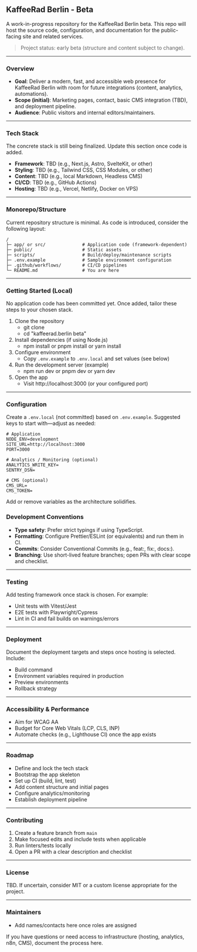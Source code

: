 ## KaffeeRad Berlin - Beta

A work-in-progress repository for the KaffeeRad Berlin beta. This repo will host the source code, configuration, and documentation for the public-facing site and related services.

> Project status: early beta (structure and content subject to change).

---

### Overview
- **Goal**: Deliver a modern, fast, and accessible web presence for KaffeeRad Berlin with room for future integrations (content, analytics, automations).
- **Scope (initial)**: Marketing pages, contact, basic CMS integration (TBD), and deployment pipeline.
- **Audience**: Public visitors and internal editors/maintainers.

---

### Tech Stack
The concrete stack is still being finalized. Update this section once code is added.

- **Framework**: TBD (e.g., Next.js, Astro, SvelteKit, or other)
- **Styling**: TBD (e.g., Tailwind CSS, CSS Modules, or other)
- **Content**: TBD (e.g., local Markdown, Headless CMS)
- **CI/CD**: TBD (e.g., GitHub Actions)
- **Hosting**: TBD (e.g., Vercel, Netlify, Docker on VPS)

---

### Monorepo/Structure
Current repository structure is minimal. As code is introduced, consider the following layout:

```
/
├─ app/ or src/              # Application code (framework-dependent)
├─ public/                   # Static assets
├─ scripts/                  # Build/deploy/maintenance scripts
├─ .env.example              # Sample environment configuration
├─ .github/workflows/        # CI/CD pipelines
└─ README.md                 # You are here
```

---

### Getting Started (Local)
No application code has been committed yet. Once added, tailor these steps to your chosen stack.

1. Clone the repository
   - git clone <repo-url>
   - cd "kaffeerad.berlin beta"
2. Install dependencies (if using Node.js)
   - npm install or pnpm install or yarn install
3. Configure environment
   - Copy `.env.example` to `.env.local` and set values (see below)
4. Run the development server (example)
   - npm run dev or pnpm dev or yarn dev
5. Open the app
   - Visit http://localhost:3000 (or your configured port)

---

### Configuration
Create a `.env.local` (not committed) based on `.env.example`. Suggested keys to start with—adjust as needed:

```
# Application
NODE_ENV=development
SITE_URL=http://localhost:3000
PORT=3000

# Analytics / Monitoring (optional)
ANALYTICS_WRITE_KEY=
SENTRY_DSN=

# CMS (optional)
CMS_URL=
CMS_TOKEN=
```

Add or remove variables as the architecture solidifies.



### Development Conventions
- **Type safety**: Prefer strict typings if using TypeScript.
- **Formatting**: Configure Prettier/ESLint (or equivalents) and run them in CI.
- **Commits**: Consider Conventional Commits (e.g., feat:, fix:, docs:).
- **Branching**: Use short-lived feature branches; open PRs with clear scope and checklist.

---

### Testing
Add testing framework once stack is chosen. For example:
- Unit tests with Vitest/Jest
- E2E tests with Playwright/Cypress
- Lint in CI and fail builds on warnings/errors

---

### Deployment
Document the deployment targets and steps once hosting is selected. Include:
- Build command
- Environment variables required in production
- Preview environments
- Rollback strategy

---

### Accessibility & Performance
- Aim for WCAG AA
- Budget for Core Web Vitals (LCP, CLS, INP)
- Automate checks (e.g., Lighthouse CI) once the app exists

---

### Roadmap
- Define and lock the tech stack
- Bootstrap the app skeleton
- Set up CI (build, lint, test)
- Add content structure and initial pages
- Configure analytics/monitoring
- Establish deployment pipeline

---

### Contributing
1. Create a feature branch from `main`
2. Make focused edits and include tests when applicable
3. Run linters/tests locally
4. Open a PR with a clear description and checklist

---

### License
TBD. If uncertain, consider MIT or a custom license appropriate for the project.

---

### Maintainers
- Add names/contacts here once roles are assigned

If you have questions or need access to infrastructure (hosting, analytics, n8n, CMS), document the process here.
